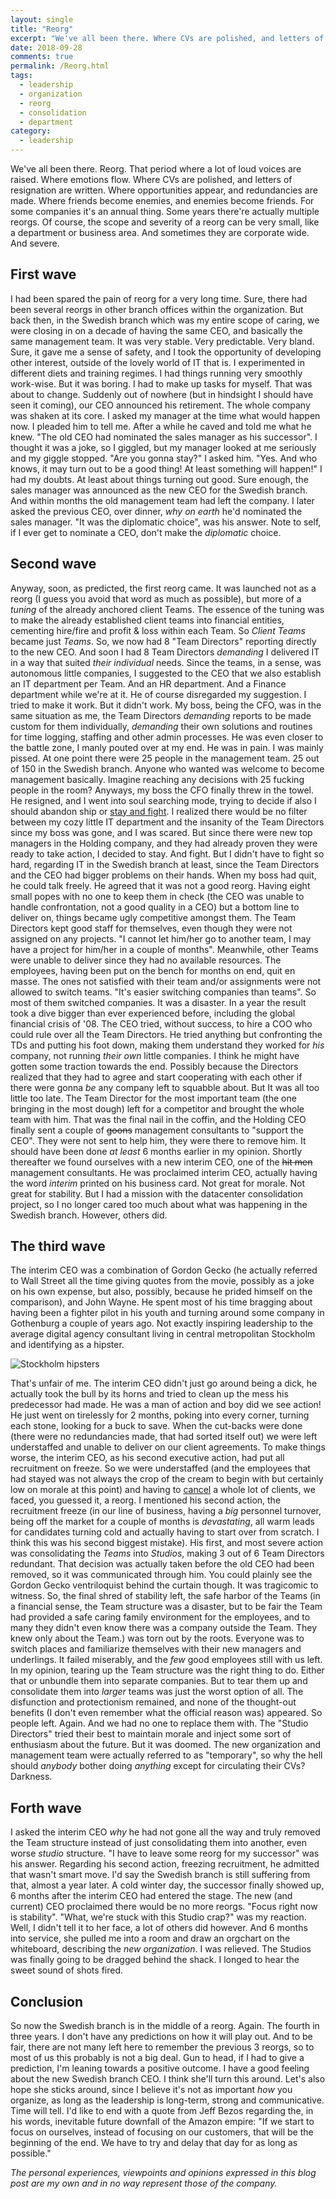 ```yaml
---
layout: single
title: "Reorg"
excerpt: "We've all been there. Where CVs are polished, and letters of resignation are written."
date: 2018-09-28
comments: true
permalink: /Reorg.html
tags:
  - leadership
  - organization
  - reorg
  - consolidation
  - department
category:
  - leadership
---
```

We've all been there. 
Reorg.
That period where a lot of loud voices are raised. 
Where emotions flow.
Where CVs are polished, and letters of resignation are written.
Where opportunities appear, and redundancies are made.
Where friends become enemies, and enemies become friends.
For some companies it's an annual thing. Some years there're actually multiple reorgs. Of course, the scope and severity of a reorg can be very small, like a department or business area. And sometimes they are corporate wide. And severe.

## First wave
I had been spared the pain of reorg for a very long time.
Sure, there had been several reorgs in other branch offices within the organization. But back then, in the Swedish branch which was my entire scope of caring, we were closing in on a decade of having the same CEO, and basically the same management team. 
It was very stable. Very predictable. Very bland.
Sure, it gave me a sense of safety, and I took the opportunity of developing other interest, outside of the lovely world of IT that is. I experimented in different diets and training regimes. I had things running very smoothly work-wise. 
But it was boring. I had to make up tasks for myself.
That was about to change.
Suddenly out of nowhere (but in hindsight I should have seen it coming), our CEO announced his retirement. 
The whole company was shaken at its core. I asked my manager at the time what would happen now.
I pleaded him to tell me. After a while he caved and told me what he knew.
"The old CEO had nominated the sales manager as his successor".
I thought it was a joke, so I giggled, but my manager looked at me seriously and my giggle stopped.
"Are you gonna stay?" I asked him.
"Yes. And who knows, it may turn out to be a good thing! At least something will happen!"
I had my doubts. At least about things turning out good.
Sure enough, the sales manager was announced as the new CEO for the Swedish branch. 
And within months the old management team had left the company.
I later asked the previous CEO, over dinner, *why on earth* he'd nominated the sales manager.
"It was the diplomatic choice", was his answer.
Note to self, if I ever get to nominate a CEO, don't make the *diplomatic* choice.

## Second wave
Anyway, soon, as predicted, the first reorg came.
It was launched not as a reorg (I guess you avoid that word as much as possible), but more of a *tuning* of the already anchored client Teams.
The essence of the tuning was to make the already established client teams into financial entities, cementing hire/fire and profit & loss within each Team. So *Client Teams* became just *Teams*. So, we now had 8 "Team Directors" reporting directly to the new CEO.
And soon I had 8 Team Directors *demanding* I delivered IT in a way that suited *their individual* needs. Since the teams, in a sense, was autonomous little companies, I suggested to the CEO that we also establish an IT department per Team. And an HR department. And a Finance department while we're at it.
He of course disregarded my suggestion.
I tried to make it work. 
But it didn't work.
My boss, being the CFO, was in the same situation as me, the Team Directors *demanding* reports to be made custom for them individually, *demanding* their own solutions and routines for time logging, staffing and other admin processes. He was even closer to the battle zone, I manly pouted over at my end. He was in pain. I was mainly pissed.
At one point there were 25 people in the management team. 25 out of 150 in the Swedish branch. Anyone who wanted was welcome to become management basically. Imagine reaching any decisions with 25 fucking people in the room?
Anyways, my boss the CFO finally threw in the towel. He resigned, and I went into soul searching mode, trying to decide if also I should abandon ship or [stay and fight](/Consolidated-Data-Center.html).
I realized there would be no filter between my cozy little IT department and the insanity of the Team Directors since my boss was gone, and I was scared. But since there were new top managers in the Holding company, and they had already proven they were ready to take action, I decided to stay. And fight.
But I didn't have to fight so hard, regarding IT in the Swedish branch at least, since the Team Directors and the CEO had bigger problems on their hands.
When my boss had quit, he could talk freely. He agreed that it was not a good reorg. Having eight small popes with no one to keep them in check (the CEO was unable to handle confrontation, not a good quality in a CEO) but a bottom line to deliver on, things became ugly competitive amongst them.
The Team Directors kept good staff for themselves, even though they were not assigned on any projects. "I cannot let him/her go to another team, I may have a project for him/her in a couple of months". Meanwhile, other Teams were unable to deliver since they had no available resources. 
The employees, having been put on the bench for months on end, quit en masse. The ones not satisfied with their team and/or assignments were not allowed to switch teams. 
"It's easier switching companies than teams". 
So most of them switched companies.
It was a disaster. 
In a year the result took a dive bigger than ever experienced before, including the global financial crisis of '08.
The CEO tried, without success, to hire a COO who could rule over all the Team Directors. He tried anything but confronting the TDs and putting his foot down, making them understand they worked for *his* company, not running *their own* little companies. I think he might have gotten some traction towards the end. Possibly because the Directors realized that they had to agree and start cooperating with each other if there were gonna *be* any company left to squabble about.
But It was all too little too late. The Team Director for the most important team (the one bringing in the most dough) left for a competitor and brought the whole team with him.
That was the final nail in the coffin, and the Holding CEO finally sent a couple of ~~goons~~ management consultants to "support the CEO".
They were not sent to help him, they were there to remove him. 
It should have been done *at least* 6 months earlier in my opinion.
Shortly thereafter we found ourselves with a new interim CEO, one of the ~~hit men~~ management consultants. He was proclaimed interim CEO, actually having the word *interim* printed on his business card. 
Not great for morale. Not great for stability.
But I had a mission with the datacenter consolidation project, so I no longer cared too much about what was happening in the Swedish branch.
However, others did. 

## The third wave
The interim CEO was a combination of Gordon Gecko (he actually referred to Wall Street all the time giving quotes from the movie, possibly as a joke on his own expense, but also, possibly, because he prided himself on the comparison), and John Wayne. He spent most of his time bragging about having been a fighter pilot in his youth and turning around some company in Gothenburg a couple of years ago.
Not exactly inspiring leadership to the average digital agency consultant living in central metropolitan Stockholm and identifying as a hipster.

![Stockholm hipsters](/assets/images/stockholm-hipsters.jpg)

That's unfair of me. The interim CEO didn't just go around being a dick, he actually took the bull by its horns and tried to clean up the mess his predecessor had made. He was a man of action and boy did we see action! He just went on tirelessly for 2 months, poking into every corner, turning each stone, looking for a buck to save.
When the cut-backs were done (there were no redundancies made, that had sorted itself out) we were left understaffed and unable to deliver on our client agreements. To make things worse, the interim CEO, as his second executive action, had put all recruitment on freeze. 
So we were understaffed (and the employees that had stayed was not always the crop of the cream to begin with but certainly low on morale at this point) and having to [cancel](/SLM.html) a whole lot of clients, we faced, you guessed it, a reorg.
I mentioned his second action, the recruitment freeze (in our line of business, having a *big* personnel turnover, being off the market for a couple of months is *devastating*, all warm leads for candidates turning cold and actually having to start over from scratch. I think this was his second biggest mistake). His first, and most severe action was consolidating the *Teams* into *Studios*, making 3 out of 6 Team Directors redundant. That decision was actually taken before the old CEO had been removed, so it was communicated through him. You could plainly see the Gordon Gecko ventriloquist behind the curtain though.
It was tragicomic to witness.
So, the final shred of stability left, the safe harbor of the Teams (in a financial sense, the Team structure was a disaster, but to be fair the Team had provided a safe caring family environment for the employees, and to many they didn't even know there was a company outside the Team. They knew only about the Team.) was torn out by the roots. Everyone was to switch places and familiarize themselves with their new managers and underlings.
It failed miserably, and the *few* good employees still with us left.
In my opinion, tearing up the Team structure was the right thing to do. Either that or unbundle them into separate companies. But to tear them up and consolidate them into *larger* teams was just the worst option of all. The disfunction and protectionism remained, and none of the thought-out benefits (I don't even remember what the official reason was) appeared. So people left. Again. And we had no one to replace them with.
The "Studio Directors" tried their best to maintain morale and inject some sort of enthusiasm about the future. But it was doomed. The new organization and management team were actually referred to as "temporary", so why the hell should *anybody* bother doing *anything* except for circulating their CVs?
Darkness.

## Forth wave
I asked the interim CEO *why* he had not gone all the way and truly removed the Team structure instead of just consolidating them into another, even worse *studio* structure.
"I have to leave some reorg for my successor" was his answer.
Regarding his second action, freezing recruitment, he admitted that wasn't smart move. I'd say the Swedish branch is still suffering from that, almost a year later.
A cold winter day, the successor finally showed up, 6 months after the interim CEO had entered the stage.
The new (and current) CEO proclaimed there would be no more reorgs. 
"Focus right now is stability".
"What, we're stuck with this Studio crap?" was my reaction. Well, I didn't tell it to her face, a lot of others did however.
And 6 months into service, she pulled me into a room and draw an orgchart on the whiteboard, describing the *new organization*. I was relieved. The Studios was finally going to be dragged behind the shack. 
I longed to hear the sweet sound of shots fired.

## Conclusion
So now the Swedish branch is in the middle of a reorg. Again. 
The fourth in three years.
I don't have any predictions on how it will play out. And to be fair, there are not many left here to remember the previous 3 reorgs, so to most of us this probably is not a big deal.
Gun to head, if I had to give a prediction, I'm leaning towards a positive outcome.
I have a good feeling about the new Swedish branch CEO. 
I think she'll turn this around.
Let's also hope she sticks around, since I believe it's not as important *how* you organize, as long as the leadership is long-term, strong and communicative.  
Time will tell.
I'd like to end with a quote from Jeff Bezos regarding the, in his words, inevitable future downfall of the Amazon empire:
"If we start to focus on ourselves, instead of focusing on our customers, that will be the beginning of the end. We have to try and delay that day for as long as possible."

*The personal experiences, viewpoints and opinions expressed in this blog post are my own and in no way represent those of the company.*

